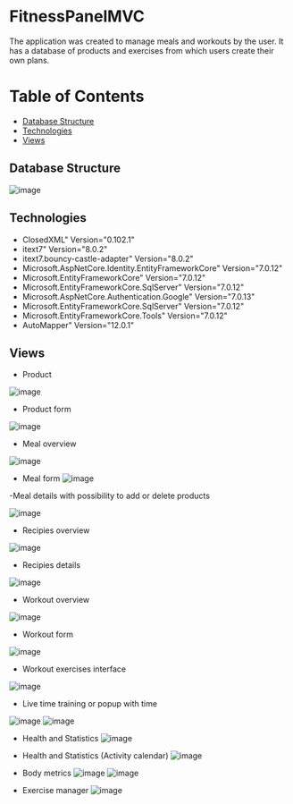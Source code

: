 # FitnessPanelMVC
The application was created to manage meals and workouts by the user. It has a database of products and exercises from which users create their own plans.

# Table of Contents
- [Database Structure](#database-structure)
- [Technologies](#technologies)
- [Views](#views)
## Database Structure
![image](https://github.com/DRyncewicz/FitnessPanelMVC/assets/97690111/0572e6d3-8633-4c3f-90b4-fd7026e6967f)


## Technologies
- ClosedXML" Version="0.102.1" 
- itext7" Version="8.0.2" 
- itext7.bouncy-castle-adapter" Version="8.0.2" 
- Microsoft.AspNetCore.Identity.EntityFrameworkCore" Version="7.0.12" 
- Microsoft.EntityFrameworkCore" Version="7.0.12" 
- Microsoft.EntityFrameworkCore.SqlServer" Version="7.0.12" 
- Microsoft.AspNetCore.Authentication.Google" Version="7.0.13" 
- Microsoft.EntityFrameworkCore.SqlServer" Version="7.0.12" 
- Microsoft.EntityFrameworkCore.Tools" Version="7.0.12" 
- AutoMapper" Version="12.0.1" 

## Views
- Product
  
![image](https://github.com/DRyncewicz/FitnessPanelMVC/assets/97690111/54c28f96-2f24-4b35-97f1-e5b6ecede5cf)

- Product form
  
![image](https://github.com/DRyncewicz/FitnessPanelMVC/assets/97690111/fcf43438-7777-4f0c-8765-23a8e8222ca2)

- Meal overview
  
![image](https://github.com/DRyncewicz/FitnessPanelMVC/assets/97690111/9d03ac61-7fd3-4671-9932-9cab21d3be0d)

- Meal form
![image](https://github.com/DRyncewicz/FitnessPanelMVC/assets/97690111/5dce1ba6-1b11-49e1-818c-249f4557a774)

-Meal details 
with possibility to add or delete products

![image](https://github.com/DRyncewicz/FitnessPanelMVC/assets/97690111/3222193f-0f6b-47c3-8a4d-f77998db6613)

- Recipies overview
  
![image](https://github.com/DRyncewicz/FitnessPanelMVC/assets/97690111/4364c77f-ddfa-45bc-a426-fe7fc9a30cde)

- Recipies details
  
![image](https://github.com/DRyncewicz/FitnessPanelMVC/assets/97690111/f656a708-f0da-4ce2-bef3-a36a5161c0c7)

- Workout overview
  
![image](https://github.com/DRyncewicz/FitnessPanelMVC/assets/97690111/1cfac9f5-ee50-4979-8290-d6ed0ec0571a)

- Workout form
  
![image](https://github.com/DRyncewicz/FitnessPanelMVC/assets/97690111/b81eb05e-9eb6-43ef-befe-fc38da18aa4a)

- Workout exercises interface
  
![image](https://github.com/DRyncewicz/FitnessPanelMVC/assets/97690111/bb8fb778-6715-4584-907c-369f384791e5)

- Live time training or popup with time
  
![image](https://github.com/DRyncewicz/FitnessPanelMVC/assets/97690111/9ecaa3f3-a246-4d81-9c17-b2872ffc7f91)
![image](https://github.com/DRyncewicz/FitnessPanelMVC/assets/97690111/a9f3a928-6f41-4b0a-a191-e3dcb34cd139)

- Health and Statistics
![image](https://github.com/DRyncewicz/FitnessPanelMVC/assets/97690111/825fb8c2-4b49-4ad8-8d3b-85717acd4df1)
- Health and Statistics (Activity calendar)
![image](https://github.com/DRyncewicz/FitnessPanelMVC/assets/97690111/07909752-fe27-47bb-839e-dcf01f829aee)

- Body metrics
![image](https://github.com/DRyncewicz/FitnessPanelMVC/assets/97690111/d166e4d4-87c9-4a35-b397-42767b5c9e6e)
![image](https://github.com/DRyncewicz/FitnessPanelMVC/assets/97690111/c28a86b8-7084-4409-a15f-b7eb352e7231)

- Exercise manager
![image](https://github.com/DRyncewicz/FitnessPanelMVC/assets/97690111/76a9a57e-96be-4f22-bc32-405202ad223c)



